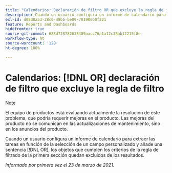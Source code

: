 ```yaml
---
title: "Calendarios: Declaración de filtro OR que excluye la regla de filtro"
description: Cuando un usuario configura un informe de calendario para extraer las tareas en función de la selección de un campo personalizado y añade una sentencia OR, los objetos que cumplen los criterios de la regla de filtrado de la primera sección quedan excluidos de los resultados.
exl-id: d08d0a53-28c0-48bb-be89-701900b0f221
feature: Reports and Dashboards
hidefromtoc: true
source-git-commit: 688d728782638489aacc76a1a12c38ab12215f8e
workflow-type: ht
source-wordcount: '128'
ht-degree: 100%

---
```


# Calendarios: [!DNL OR] declaración de filtro que excluye la regla de filtro

>[!NOTE]
>
>El equipo de productos está evaluando actualmente la resolución de este problema, que podría requerir mejoras en el producto. Las mejoras del producto no se comunican en las actualizaciones de mantenimiento, sino en los anuncios del producto.

Cuando un usuario configura un informe de calendario para extraer las tareas en función de la selección de un campo personalizado y añade una sentencia [!DNL OR], los objetos que cumplen los criterios de la regla de filtrado de la primera sección quedan excluidos de los resultados.

_Informado por primera vez el 23 de marzo de 2021._
